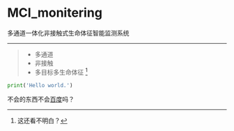 # MCI_monitering
多通道一体化非接触式生命体征智能监测系统
***
>* 多通道
>* 非接触
>* 多目标多生命体征 [^单套系统对标多个目标人体的多个生命体征信息]
```python
print('Hello world.')
```
不会的东西不会[百度](https://www.baidu.com/)吗？

[^单套系统对标多个目标人体的多个生命体征信息]:这还看不明白？